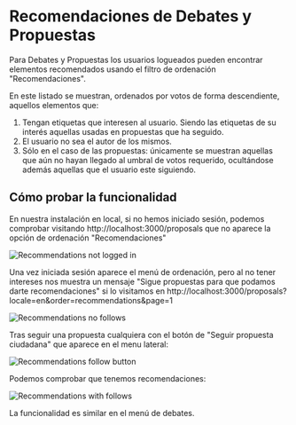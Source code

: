 # Recomendaciones de Debates y Propuestas

Para Debates y Propuestas los usuarios logueados pueden encontrar elementos recomendados usando el filtro de ordenación "Recomendaciones".

En este listado se muestran, ordenados por votos de forma descendiente, aquellos elementos que:

1. Tengan etiquetas que interesen al usuario. Siendo las etiquetas de su interés aquellas usadas en propuestas que ha seguido.
2. El usuario no sea el autor de los mismos.
3. Sólo en el caso de las propuestas: únicamente se muestran aquellas que aún no hayan llegado al umbral de votos requerido, ocultándose además aquellas que el usuario este siguiendo.

## Cómo probar la funcionalidad

En nuestra instalación en local, si no hemos iniciado sesión, podemos comprobar visitando http://localhost:3000/proposals que no aparece la opción de ordenación "Recomendaciones"

![Recommendations not logged in](../../img/recommendations/recommendations_not_logged_in.jpg)

Una vez iniciada sesión aparece el menú de ordenación, pero al no tener intereses nos muestra un mensaje "Sigue propuestas para que podamos darte recomendaciones" si lo visitamos en http://localhost:3000/proposals?locale=en&order=recommendations&page=1

![Recommendations no follows](../../img/recommendations/recommendations_no_follows.jpg)

Tras seguir una propuesta cualquiera con el botón de "Seguir propuesta ciudadana" que aparece en el menu lateral:

![Recommendations follow button](../../img/recommendations/recommendations_follow_button.jpg)

Podemos comprobar que tenemos recomendaciones:

![Recommendations with follows](../../img/recommendations/recommendations_with_follows.jpg)

La funcionalidad es similar en el menú de debates.
